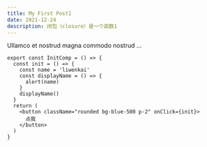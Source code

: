```yaml
---
title: My First Post1
date: 2021-12-24
description: 闭包（closure）是一个函数1
---
```


Ullamco et nostrud magna commodo nostrud ...

```tsx
export const InitComp = () => {
  const init = () => {
    const name = 'liwenkai'
    const displayName = () => {
      alert(name)
    }
    displayName()
  }
  return (
    <button className="rounded bg-blue-500 p-2" onClick={init}>
      点我
    </button>
  )
}
```
